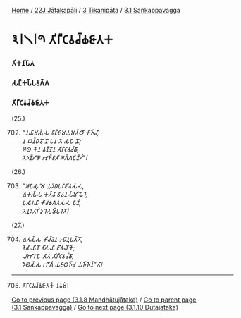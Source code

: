 
[Home](/) / [22J Jātakapāḷi](/tipitaka/22J.md) / [3 Tikanipāta](/tipitaka/22J/3.md) / [3.1 Saṅkappavagga](/tipitaka/22J/3/3.1.md)

# 𑁩𑁇𑁧𑁇𑁯 𑀢𑀺𑀭𑀻𑀝𑀯𑀘𑁆𑀙𑀚𑀸𑀢𑀓

### 𑀢𑀺𑀓𑀦𑀺𑀧𑀸𑀢

### 𑀲𑀗𑁆𑀓𑀧𑁆𑀧𑀯𑀕𑁆𑀕

### 𑀢𑀺𑀭𑀻𑀝𑀯𑀘𑁆𑀙𑀚𑀸𑀢𑀓

(25.)

702. _“𑀦𑀬𑀺𑀫𑀲𑁆𑀲 𑀯𑀺𑀚𑁆𑀚𑀸𑀫𑀬𑀫𑀢𑁆𑀣𑀺 𑀓𑀺𑀜𑁆𑀘𑀺,_  
_𑀦 𑀩𑀦𑁆𑀥𑀯𑁄 𑀦𑁄 𑀧𑀦 𑀢𑁂 𑀲𑀳𑀸𑀬𑁄;_  
_𑀅𑀣 𑀓𑁂𑀦 𑀯𑀡𑁆𑀡𑁂𑀦 𑀢𑀺𑀭𑀻𑀝𑀯𑀘𑁆𑀙𑁄,_  
_𑀢𑁂𑀤𑀡𑁆𑀟𑀺𑀓𑁄 𑀪𑀼𑀜𑁆𑀚𑀢𑀺 𑀅𑀕𑁆𑀕𑀧𑀺𑀡𑁆𑀟𑀁”𑁇_  


(26.)

703. _“𑀆𑀧𑀸𑀲𑀼 𑀫𑁂 𑀬𑀼𑀤𑁆𑀥𑀧𑀭𑀸𑀚𑀺𑀢𑀲𑁆𑀲,_  
_𑀏𑀓𑀲𑁆𑀲 𑀓𑀢𑁆𑀯𑀸 𑀯𑀺𑀯𑀦𑀲𑁆𑀫𑀺 𑀖𑁄𑀭𑁂;_  
_𑀧𑀲𑀸𑀭𑀬𑀻 𑀓𑀺𑀘𑁆𑀙𑀕𑀢𑀲𑁆𑀲 𑀧𑀸𑀡𑀺𑀁,_  
_𑀢𑁂𑀦𑀽𑀤𑀢𑀸𑀭𑀺𑀁 𑀤𑀼𑀔𑀲𑀫𑁆𑀧𑀭𑁂𑀢𑁄𑁇_  


(27.)

704. _𑀏𑀢𑀲𑁆𑀲 𑀓𑀺𑀘𑁆𑀘𑁂𑀦 𑀇𑀥𑀸𑀦𑀼𑀧𑀢𑁆𑀢𑁄,_  
_𑀯𑁂𑀲𑀸𑀬𑀺𑀦𑁄 𑀯𑀺𑀲𑀬𑀸 𑀚𑀻𑀯𑀮𑁄𑀓𑁂;_  
_𑀮𑀸𑀪𑀸𑀭𑀳𑁄 𑀢𑀸𑀢 𑀢𑀺𑀭𑀻𑀝𑀯𑀘𑁆𑀙𑁄,_  
_𑀤𑁂𑀣𑀲𑁆𑀲 𑀪𑁄𑀕𑀁 𑀬𑀚𑀣𑀜𑁆𑀘 𑀬𑀜𑁆𑀜𑀦𑁆”𑀢𑀺𑁇_  


---

705. 𑀢𑀺𑀭𑀻𑀝𑀯𑀘𑁆𑀙𑀚𑀸𑀢𑀓𑀁 𑀦𑀯𑀫𑀁𑁇



[Go to previous page (3.1.8 Mandhātujātaka)](/tipitaka/22J/3/3.1/3.1.8.md) / [Go to parent page (3.1 Saṅkappavagga)](/tipitaka/22J/3/3.1.md) / [Go to next page (3.1.10 Dūtajātaka)](/tipitaka/22J/3/3.1/3.1.10.md)


